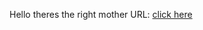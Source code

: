 Hello
theres the right mother URL:
<a href="https://simonbravek.github.io/blahojoga_git/" target="_blank">click here</a>
